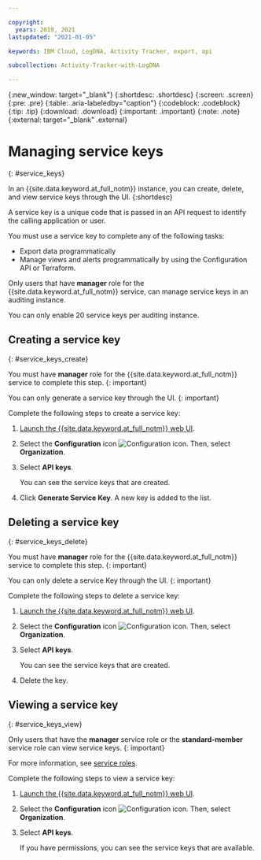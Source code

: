 ```yaml
---

copyright:
  years: 2019, 2021
lastupdated: "2021-01-05"

keywords: IBM Cloud, LogDNA, Activity Tracker, export, api

subcollection: Activity-Tracker-with-LogDNA

---
```


{:new_window: target="_blank"}
{:shortdesc: .shortdesc}
{:screen: .screen}
{:pre: .pre}
{:table: .aria-labeledby="caption"}
{:codeblock: .codeblock}
{:tip: .tip}
{:download: .download}
{:important: .important}
{:note: .note}
{:external: target="_blank" .external}

 
# Managing service keys
{: #service_keys}

In an {{site.data.keyword.at_full_notm}} instance, you can create, delete, and view service keys through the UI.
{:shortdesc}

A service key is a unique code that is passed in an API request to identify the calling application or user. 

You must use a service key to complete any of the following tasks:
- Export data programmatically 
- Manage views and alerts programmatically by using the Configuration API or Terraform.

Only users that have **manager** role for the {{site.data.keyword.at_full_notm}} service, can manage service keys in an auditing instance.

You can only enable 20 service keys per auditing instance.



## Creating a service key
{: #service_keys_create}

You must have **manager** role for the {{site.data.keyword.at_full_notm}} service to complete this step.
{: important} 

You can only generate a service key through the UI.
{: important}
    
Complete the following steps to create a service key:

1. [Launch the {{site.data.keyword.at_full_notm}} web UI](/docs/Activity-Tracker-with-LogDNA?topic=Activity-Tracker-with-LogDNA-launch#launch_cloud_ui).

2. Select the **Configuration** icon ![Configuration icon](images/admin.png). Then, select **Organization**. 

3. Select **API keys**.

    You can see the service keys that are created.   

4. Click **Generate Service Key**. A new key is added to the list. 



## Deleting a service key
{: #service_keys_delete}

You must have **manager** role for the {{site.data.keyword.at_full_notm}} service to complete this step.
{: important} 

You can only delete a service Key through the UI.
{: important}

Complete the following steps to delete a service key:

1. [Launch the {{site.data.keyword.at_full_notm}} web UI](/docs/Activity-Tracker-with-LogDNA?topic=Activity-Tracker-with-LogDNA-launch#launch_cloud_ui).

2. Select the **Configuration** icon ![Configuration icon](images/admin.png). Then, select **Organization**. 

3. Select **API keys**.

    You can see the service keys that are created.   

4. Delete the key.


## Viewing a service key
{: #service_keys_view}

Only users that have the **manager** service role or the **standard-member** service role can view service keys.
{: important} 

For more information, see [service roles](/docs/Activity-Tracker-with-LogDNA?topic=Activity-Tracker-with-LogDNA-iam#service).

Complete the following steps to view a service key:

1. [Launch the {{site.data.keyword.at_full_notm}} web UI](/docs/Activity-Tracker-with-LogDNA?topic=Activity-Tracker-with-LogDNA-launch#launch_cloud_ui).

2. Select the **Configuration** icon ![Configuration icon](images/admin.png). Then, select **Organization**. 

3. Select **API keys**.

    If you have permissions, you can see the service keys that are available.   


